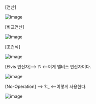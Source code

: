 [연산]

![image](https://user-images.githubusercontent.com/108928206/184476209-e55cae22-497a-4eca-8956-dd819b8cf071.png)

[비교연산]

![image](https://user-images.githubusercontent.com/108928206/184476214-97158f81-9552-40bb-8c36-63cfc9e85eed.png)

[조건식]

![image](https://user-images.githubusercontent.com/108928206/184476223-52730077-7b02-4656-8dc4-3605bec348b9.png)

[Elvis 연산자]--> ?: <--이게 엘비스 연산자이다.

![image](https://user-images.githubusercontent.com/108928206/184476229-f68296af-dd29-4621-988c-94bd70fbcd15.png)

[No-Operation] --> ?:_ <--이렇게 사용한다.

![image](https://user-images.githubusercontent.com/108928206/184476233-5799d7fc-5758-4ba5-a1ae-1d3bf068bc09.png)
